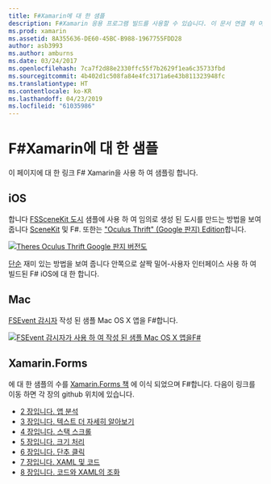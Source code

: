 ```yaml
---
title: F#Xamarin에 대 한 샘플
description: F#Xamarin 응용 프로그램 빌드를 사용할 수 있습니다. 이 문서 연결 하 여 다양 한 iOS, Mac 및 Xamarin.Forms 샘플 Xamarin 앱 프로젝트에서 작성 된 F#입니다.
ms.prod: xamarin
ms.assetid: 8A355636-DE60-45BC-B988-1967755FDD28
author: asb3993
ms.author: amburns
ms.date: 03/24/2017
ms.openlocfilehash: 7ca7f2d88e2330ffc55f7b2629f1ea6c35733fbd
ms.sourcegitcommit: 4b402d1c508fa84e4fc3171a6e43b811323948fc
ms.translationtype: HT
ms.contentlocale: ko-KR
ms.lasthandoff: 04/23/2019
ms.locfileid: "61035986"
---
```

# <a name="f-samples-for-xamarin"></a>F#Xamarin에 대 한 샘플

이 페이지에 대 한 링크 F# Xamarin을 사용 하 여 샘플링 합니다.

## <a name="ios"></a>iOS

합니다 [FSSceneKit 도시](https://developer.xamarin.com/samples/monotouch/ios8/FSSceneKit/) 샘플에 사용 하 여 임의로 생성 된 도시를 만드는 방법을 보여 줍니다 [SceneKit](xref:SceneKit) 및 F#. 또한는 ["Oculus Thrift" (Google 판지) Edition](https://developer.xamarin.com/samples/monotouch/ios8/SceneKitFSharp/)합니다.

[![](samples-images/fxscenekit-sml.png "Theres Oculus Thrift Google 판지 버전도")](samples-images/fxscenekit.png#lightbox)

[단순](https://github.com/dvdsgl/shallow) 재미 있는 방법을 보여 줍니다 안쪽으로 살짝 밀어-사용자 인터페이스 사용 하 여 빌드된 F# iOS에 대 한 합니다.

## <a name="mac"></a>Mac

[FSEvent 감시자](https://developer.xamarin.com/samples/mac/FSEvents/) 작성 된 샘플 Mac OS X 앱을 F#합니다.

[![](samples-images/fsevents-sml.png "FSEvent 감시자가 사용 하 여 작성 된 샘플 Mac OS X 앱을F#")](samples-images/fsevents.png#lightbox)

## <a name="xamarinforms"></a>Xamarin.Forms

에 대 한 샘플의 수를 [Xamarin.Forms 책](~/xamarin-forms/creating-mobile-apps-xamarin-forms/index.md) 에 이식 되었으며 F#합니다. 다음이 링크를 이동 하면 각 장의 github 위치에 있습니다.

- [2 장입니다. 앱 분석](https://github.com/xamarin/xamarin-forms-book-samples/tree/master/Chapter02/FS)
- [3 장입니다. 텍스트 더 자세히 알아보기](https://github.com/xamarin/xamarin-forms-book-samples/tree/master/Chapter03/FS)
- [4 장입니다. 스택 스크롤](https://github.com/xamarin/xamarin-forms-book-samples/tree/master/Chapter04/FS)
- [5 장입니다. 크기 처리](https://github.com/xamarin/xamarin-forms-book-samples/tree/master/Chapter05/FS)
- [6 장입니다. 단추 클릭](https://github.com/xamarin/xamarin-forms-book-samples/tree/master/Chapter06/FS)
- [7 장입니다. XAML 및 코드](https://github.com/xamarin/xamarin-forms-book-samples/tree/master/Chapter07/FS/CodePlusXaml)
- [8 장입니다. 코드와 XAML의 조화](https://github.com/xamarin/xamarin-forms-book-samples/tree/master/Chapter08/FS/XamlKeypad)

